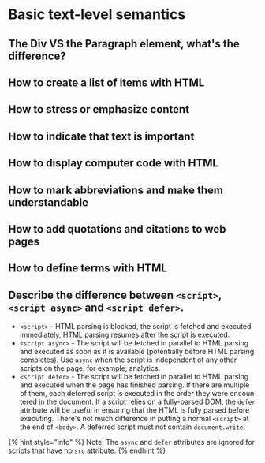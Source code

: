 # Basic text-level semantics

## The Div VS the Paragraph element, what's the difference?

## How to create a list of items with HTML

## How to stress or emphasize content

## How to indicate that text is important

## How to display computer code with HTML

## How to mark abbreviations and make them understandable

## How to add quotations and citations to web pages

## How to define terms with HTML

## Describe the difference between `<script>`, `<script async>` and `<script defer>`.

* `<script>` - HTML parsing is blocked, the script is fetched and executed immediately, HTML parsing resumes after the script is executed.
* `<script async>` - The script will be fetched in parallel to HTML parsing and executed as soon as it is available \(potentially before HTML parsing completes\). Use `async` when the script is independent of any other scripts on the page, for example, analytics.
* `<script defer>` - The script will be fetched in parallel to HTML parsing and executed when the page has finished parsing. If there are multiple of them, each deferred script is executed in the order they were encoun­tered in the document. If a script relies on a fully-parsed DOM, the `defer` attribute will be useful in ensuring that the HTML is fully parsed before executing. There's not much difference in putting a normal `<script>` at the end of `<body>`. A deferred script must not contain `document.write`.

{% hint style="info" %}
Note: The `async` and `defer` attrib­utes are ignored for scripts that have no `src` attribute.
{% endhint %}

